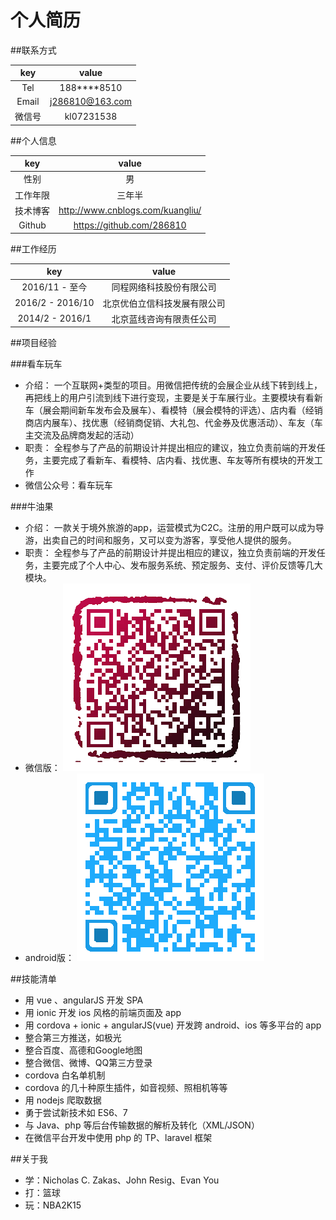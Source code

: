 # 个人简历


##联系方式

|  key  |  value  |
| :----: | :----: |
| Tel | 188****8510 |
| Email | j286810@163.com |
| 微信号 | kl07231538 |

##个人信息

|  key  |  value  |
| :----: | :----: |
| 性别 | 男 |
| 工作年限 | 三年半 |
| 技术博客 | http://www.cnblogs.com/kuangliu/ |
| Github | https://github.com/286810 |

##工作经历

|  key  |  value  |
| :----: | :----: |
| 2016/11 - 至今 | 同程网络科技股份有限公司 |
| 2016/2 - 2016/10 | 北京优伯立信科技发展有限公司 |
| 2014/2 - 2016/1 | 北京蓝线咨询有限责任公司 |

##项目经验

###看车玩车

- 介绍： 一个互联网+类型的项目。用微信把传统的会展企业从线下转到线上，再把线上的用户引流到线下进行变现，主要是关于车展行业。主要模块有看新车（展会期间新车发布会及展车）、看模特（展会模特的评选）、店内看（经销商店内展车）、找优惠（经销商促销、大礼包、代金券及优惠活动）、车友（车主交流及品牌商发起的活动）
- 职责： 全程参与了产品的前期设计并提出相应的建议，独立负责前端的开发任务，主要完成了看新车、看模特、店内看、找优惠、车友等所有模块的开发工作
- 微信公众号：看车玩车

###牛油果

- 介绍： 一款关于境外旅游的app，运营模式为C2C。注册的用户既可以成为导游，出卖自己的时间和服务，又可以变为游客，享受他人提供的服务。
- 职责： 全程参与了产品的前期设计并提出相应的建议，独立负责前端的开发任务，主要完成了个人中心、发布服务系统、预定服务、支付、评价反馈等几大模块。
- 微信版： ![](https://github.com/286810/resume/blob/master/niu.png)
- android版： ![](https://github.com/286810/resume/blob/master/niu-apk.png)

<!--
##个人项目

###build-your-own-vue
- 迷你版的 vue
- [戳我戳我戳我]()
-->

##技能清单

- 用 vue 、angularJS 开发 SPA
- 用 ionic 开发 ios 风格的前端页面及 app
- 用 cordova + ionic + angularJS(vue) 开发跨 android、ios 等多平台的 app
- 整合第三方推送，如极光
- 整合百度、高德和Google地图
- 整合微信、微博、QQ第三方登录
- cordova 白名单机制
- cordova 的几十种原生插件，如音视频、照相机等等
- 用 nodejs 爬取数据
- 勇于尝试新技术如 ES6、7
- 与 Java、php 等后台传输数据的解析及转化（XML/JSON）
- 在微信平台开发中使用 php 的 TP、laravel 框架

##关于我

- 学：Nicholas C. Zakas、John Resig、Evan You
- 打：篮球
- 玩：NBA2K15
